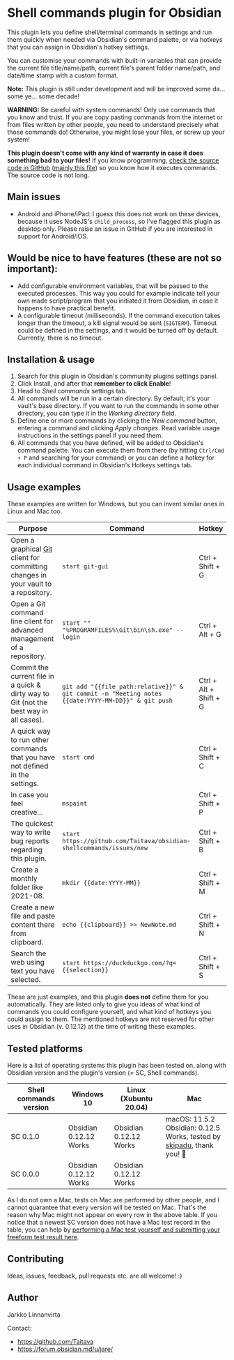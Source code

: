 # Shell commands plugin for Obsidian

This plugin lets you define shell/terminal commands in settings and run them quickly when needed via Obsidian's command palette, or via hotkeys that you can assign in Obsidian's hotkey settings.

You can customise your commands with built-in variables that can provide the current file title/name/path, current file's parent folder name/path, and date/time stamp with a custom format.

**Note:** This plugin is still under development and will be improved some da... some ye... some decade!

**WARNING:** Be careful with system commands! Only use commands that you know and trust. If you are copy pasting commands from the internet or from files written by other people, you need to understand precisely what those commands do! Otherwise, you might lose your files, or screw up your system!

**This plugin doesn't come with any kind of warranty in case it does something bad to your files!** If you know programming, [check the source code in GitHub](https://github.com/Taitava/obsidian-shellcommands) ([mainly this file](https://github.com/Taitava/obsidian-shellcommands/blob/main/main.ts)) so you know how it executes commands. The source code is not long.

## Main issues

- Android and iPhone/iPad: I guess this does not work on these devices, because it uses NodeJS's `child_process`, so I've flagged this plugin as desktop only. Please raise an issue in GitHub if you are interested in support for Android/iOS.

## Would be nice to have features (these are not so important):
- Add configurable environment variables, that will be passed to the executed processes. This way you could for example indicate tell your own made script/program that you initiated it from Obsidian, in case it happens to have practical benefit.
- A configurable timeout (milliseconds). If the command execution takes longer than the timeout, a kill signal would be sent (`SIGTERM`). Timeout could be defined in the settings, and it would be turned off by default. Currently, there is no timeout.

## Installation & usage

1. Search for this plugin in Obsidian's community plugins settings panel.
2. Click Install, and after that **remember to click Enable**!
3. Head to *Shell commands* settings tab.
4. All commands will be run in a certain directory. By default, it's your vault's base directory. If you want to run the commands in some other directory, you can type it in the *Working directory* field.
5. Define one or more commands by clicking the *New command* button, entering a command and clicking *Apply changes*. Read variable usage instructions in the settings panel if you need them.
6. All commands that you have defined, will be added to Obsidian's command palette. You can execute them from there (by hitting `Ctrl/Cmd + P` and searching for your command) or you can define a hotkey for each individual command in Obsidian's Hotkeys settings tab.

## Usage examples

These examples are written for Windows, but you can invent similar ones in Linux and Mac too.

| Purpose | Command | Hotkey |
| ------- | ------- | ------ |
| Open a graphical [Git](https://git-scm.com/) client for committing changes in your vault to a repository. | `start git-gui` | Ctrl + Shift + G |
| Open a Git command line client for advanced management of a repository. | `start "" "%PROGRAMFILES%\Git\bin\sh.exe" --login` | Ctrl + Alt + G | <!-- Command copied 2021-08-22 from https://stackoverflow.com/a/17306604/2754026  -->
| Commit the current file in a quick & dirty way to Git (not the best way in all cases). | `git add "{{file_path:relative}}" & git commit -m "Meeting notes {{date:YYYY-MM-DD}}" & git push` | Ctrl + Alt + Shift + G |
| A quick way to run other commands that you have not defined in the settings. | `start cmd` | Ctrl + Shift + C |
| In case you feel creative... | `mspaint` | Ctrl + Shift + P |
| The quickest way to write bug reports regarding this plugin. | `start https://github.com/Taitava/obsidian-shellcommands/issues/new` | Ctrl + Shift + B |
| Create a monthly folder like 2021-08. | `mkdir {{date:YYYY-MM}}` | Ctrl + Shift + M |
| Create a new file and paste content there from clipboard. | `echo {{clipboard}} >> NewNote.md` | Ctrl + Shift + N |
| Search the web using text you have selected. | `start https://duckduckgo.com/?q={{selection}}` | Ctrl + Shift + S |

These are just examples, and this plugin **does not** define them for you automatically. They are listed only to give you ideas of what kind of commands you could configure yourself, and what kind of hotkeys you could assign to them. The mentioned hotkeys are not reserved for other uses in Obsidian (v. 0.12.12) at the time of writing these examples.

## Tested platforms

Here is a list of operating systems this plugin has been tested on, along with Obsidian version and the plugin's version (= SC, Shell commands).

| Shell commands version | Windows 10 | Linux (Xubuntu 20.04) | Mac |
| -----------------------| ---------- | --------------------- | --- |
|SC 0.1.0 | Obsidian 0.12.12<br>Works | Obsidian 0.12.12<br>Works | macOS: 11.5.2<br>Obsidian: 0.12.5<br>Works, tested by [skipadu](https://github.com/skipadu), thank you! 🙂 |
| SC 0.0.0 | Obsidian 0.12.12<br>Works | Obsidian 0.12.12<br>Works | |

As I do not own a Mac, tests on Mac are performed by other people, and I cannot quarantee that every version will be tested on Mac. That's the reason why Mac might not appear on every row in the above table. If you notice that a newest SC version does not have a Mac test record in the table, you can help by [performing a Mac test yourself and submitting your freeform test result here](https://github.com/Taitava/obsidian-shellcommands/issues/1).

## Contributing
Ideas, issues, feedback, pull requests etc. are all welcome! :)

## Author

Jarkko Linnanvirta

Contact:
 - https://github.com/Taitava
 - https://forum.obsidian.md/u/jare/
